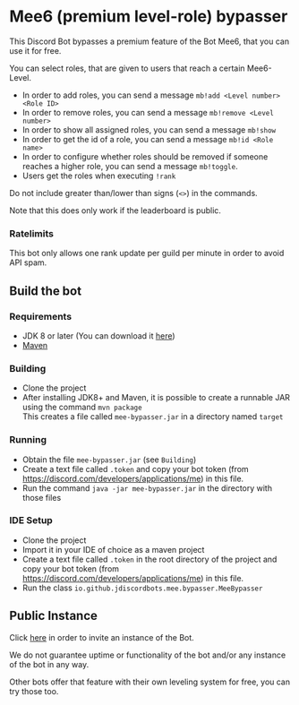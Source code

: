 # Mee6 (premium level-role) bypasser

This Discord Bot bypasses a premium feature of the Bot Mee6, that you can use it for free.

You can select roles, that are given to users that reach a certain Mee6-Level.

* In order to add roles, you can send a message `mb!add <Level number> <Role ID>`
* In order to remove roles, you can send a message `mb!remove <Level number>`
* In order to show all assigned roles, you can send a message `mb!show`
* In order to get the id of a role, you can send a message `mb!id <Role name>`
* In order to configure whether roles should be removed if someone reaches a higher role, you can send a message `mb!toggle`.
* Users get the roles when executing `!rank`

Do not include greater than/lower than signs (`<>`) in the commands.

Note that this does only work if the leaderboard is public.

### Ratelimits

This bot only allows one rank update per guild per minute in order to avoid API spam.

## Build the bot

### Requirements
* JDK 8 or later (You can download it [here](https://adoptopenjdk.net/))
* [Maven](https://maven.apache.org/download.cgi)

### Building
* Clone the project
* After installing JDK8+ and Maven, it is possible to create a runnable JAR using the command `mvn package`<br/>
  This creates a file called `mee-bypasser.jar` in a directory named `target`

### Running
* Obtain the file `mee-bypasser.jar` (see `Building`)
* Create a text file called `.token` and copy your bot token (from <https://discord.com/developers/applications/me>) in this file.
* Run the command `java -jar mee-bypasser.jar` in the directory with those files

### IDE Setup
* Clone the project
* Import it in your IDE of choice as a maven project
* Create a text file called `.token` in the root directory of the project and copy your bot token (from <https://discord.com/developers/applications/me>) in this file.
* Run the class `io.github.jdiscordbots.mee.bypasser.MeeBypasser`

## Public Instance

Click [here](https://discord.com/api/oauth2/authorize?client_id=644830792845099009&permissions=268520448&scope=bot) in order to invite an instance of the Bot.

We do not guarantee uptime or functionality of the bot and/or any instance of the bot in any way.

Other bots offer that feature with their own leveling system for free, you can try those too.
